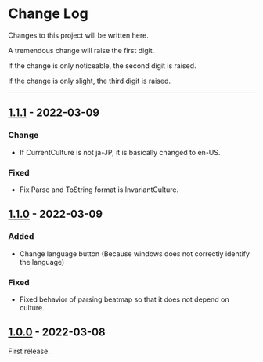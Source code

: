 # Change Log

Changes to this project will be written here.

A tremendous change will raise the first digit.

If the change is only noticeable, the second digit is raised.

If the change is only slight, the third digit is raised.

***

## [1.1.1](https://github.com/Fairy-Phy/OsuBeatmapMixer/tree/1.1.1) - 2022-03-09

### Change

* If CurrentCulture is not ja-JP, it is basically changed to en-US.

### Fixed

* Fix Parse and ToString format is InvariantCulture.

## [1.1.0](https://github.com/Fairy-Phy/OsuBeatmapMixer/tree/1.1.0) - 2022-03-09

### Added

* Change language button (Because windows does not correctly identify the language)

### Fixed

* Fixed behavior of parsing beatmap so that it does not depend on culture.

## [1.0.0](https://github.com/Fairy-Phy/OsuBeatmapMixer/tree/1.0.0) - 2022-03-08

First release.

